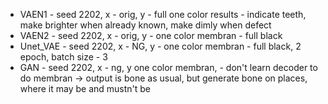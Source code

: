* VAEN1 - seed 2202, x - orig, y - full one color results - indicate teeth, make brighter when already known, make dimly when defect
* VAEN2 - seed 2202, x - orig, y - one color membran - full black
* Unet_VAE - seed 2202, x - NG, y - one color membran - full black, 2 epoch, batch size - 3
* GAN - seed 2202, x - ng, y one color membran, - don't learn decoder to do membran -> output is bone as usual, but generate bone on places, where it may be and mustn't be